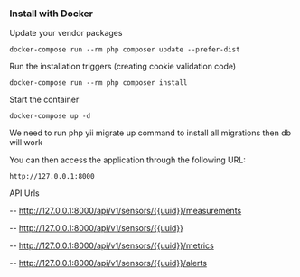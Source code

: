### Install with Docker

Update your vendor packages

    docker-compose run --rm php composer update --prefer-dist
    
Run the installation triggers (creating cookie validation code)

    docker-compose run --rm php composer install    
    
Start the container

    docker-compose up -d
    

We need to run php yii migrate up command to install all migrations
then db will work

You can then access the application through the following URL:

    http://127.0.0.1:8000


API Urls

-- http://127.0.0.1:8000/api/v1/sensors/{{uuid}}/measurements

-- http://127.0.0.1:8000/api/v1/sensors/{{uuid}}

-- http://127.0.0.1:8000/api/v1/sensors/{{uuid}}/metrics

-- http://127.0.0.1:8000/api/v1/sensors/{{uuid}}/alerts
